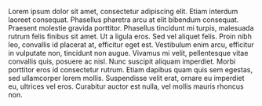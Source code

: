 Lorem ipsum dolor sit amet, consectetur adipiscing elit. Etiam interdum laoreet consequat. Phasellus pharetra arcu at elit bibendum consequat. Praesent molestie gravida porttitor. Phasellus tincidunt mi turpis, malesuada rutrum felis finibus sit amet. Ut a ligula eros. Sed vel aliquet felis. Proin nibh leo, convallis id placerat at, efficitur eget est. Vestibulum enim arcu, efficitur in vulputate non, tincidunt non augue. Vivamus mi velit, pellentesque vitae convallis quis, posuere ac nisl. Nunc suscipit aliquam imperdiet. Morbi porttitor eros id consectetur rutrum. Etiam dapibus quam quis sem egestas, sed ullamcorper lorem mollis. Suspendisse velit erat, ornare eu imperdiet eu, ultrices vel eros. Curabitur auctor est nulla, vel mollis mauris rhoncus non.
